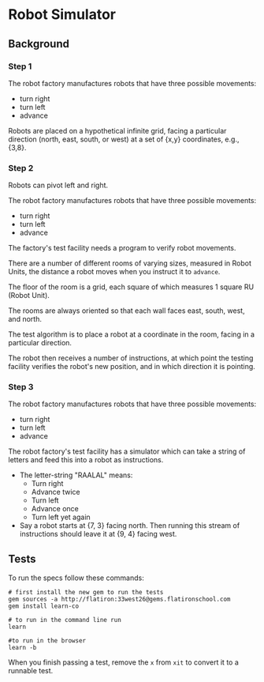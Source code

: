 # Robot Simulator

## Background

### Step 1

The robot factory manufactures robots that have three possible movements:

* turn right
* turn left
* advance

Robots are placed on a hypothetical infinite grid, facing a particular
direction (north, east, south, or west) at a set of {x,y} coordinates, e.g.,
{3,8}.

### Step 2

Robots can pivot left and right.

The robot factory manufactures robots that have three possible movements:

* turn right
* turn left
* advance

The factory's test facility needs a program to verify robot movements.

There are a number of different rooms of varying sizes, measured in Robot
Units, the distance a robot moves when you instruct it to `advance`.

The floor of the room is a grid, each square of which measures 1 square RU
(Robot Unit).

The rooms are always oriented so that each wall faces east, south, west, and
north.

The test algorithm is to place a robot at a coordinate in the room, facing in
a particular direction.

The robot then receives a number of instructions, at which point the testing
facility verifies the robot's new position, and in which direction it is
pointing.

### Step 3

The robot factory manufactures robots that have three possible movements:

* turn right
* turn left
* advance

The robot factory's test facility has a simulator which can take a string of
letters and feed this into a robot as instructions.

- The letter-string "RAALAL" means:
  - Turn right
  - Advance twice
  - Turn left
  - Advance once
  - Turn left yet again
- Say a robot starts at {7, 3} facing north.
  Then running this stream of instructions should leave it
  at {9, 4} facing west.

## Tests
To run the specs follow these commands:
```shell
# first install the new gem to run the tests
gem sources -a http://flatiron:33west26@gems.flatironschool.com
gem install learn-co

# to run in the command line run
learn

#to run in the browser
learn -b
```
When you finish passing a test, remove the `x` from `xit` to convert it to a runnable test.
